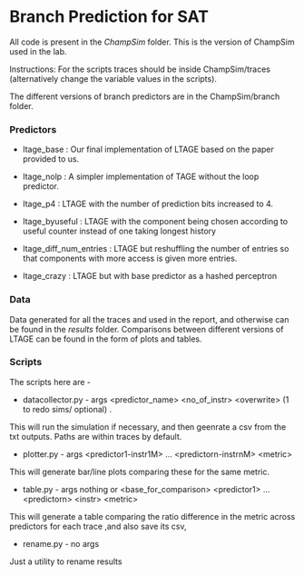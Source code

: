 # Branch Prediction for SAT

All code is present in the _ChampSim_ folder. This is the version of ChampSim used in the lab.

Instructions:
For the scripts traces should be inside ChampSim/traces (alternatively change the variable values in the scripts).

The different versions of branch predictors are in the ChampSim/branch folder. 

### Predictors
- ltage_base : Our final implementation of LTAGE based on the paper provided to us.

- ltage_nolp : A simpler implementation of TAGE without the loop predictor.

- ltage_p4 : LTAGE with the number of prediction bits increased to 4.

- ltage_byuseful : LTAGE with the component being chosen according to useful counter instead of one taking longest history

- ltage_diff_num_entries : LTAGE but reshuffling the number of entries so that components with more access is given more entries.

- ltage_crazy : LTAGE but with base predictor as a hashed perceptron

### Data
Data generated for all the traces and used in the report, and otherwise can be found in the _results_ folder. Comparisons between different versions of LTAGE can be found in the form of plots and tables.


### Scripts
The scripts here are - 
- datacollector.py - args <predictor_name> <no_of_instr> <overwrite> \<overwrite> (1 to redo sims/ optional) .

This will run the simulation if necessary, and then geenrate a csv from the txt outputs. Paths are within traces by default.

- plotter.py - args \<predictor1-instr1M> ... \<predictorn-instrnM> \<metric>

This will generate bar/line plots comparing these for the same metric.

- table.py - args nothing or  \<base_for_comparison> \<predictor1> ... \<predictorn> \<instr> \<metric> 

This will generate a table comparing the ratio difference in the metric across predictors for each trace ,and also save its csv,

- rename.py - no args

Just a utility to rename results

